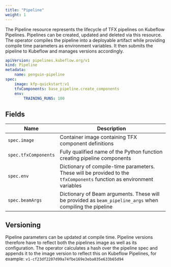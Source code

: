 ```yaml
---
title: "Pipeline"
weight: 1
---
```


The Pipeline resource represents the lifecycle of TFX pipelines on Kubeflow Pipelines.
Pipelines can be created, updated and deleted via this resource.
The operator compiles the pipeline into a deployable artifact while providing compile time parameters as environment variables.
It then submits the pipeline to Kubeflow and manages versions accordingly.

```yaml
apiVersion: pipelines.kubeflow.org/v1
kind: Pipeline
metadata:
    name: penguin-pipeline
spec:
    image: kfp-quickstart:v1
    tfxComponents: base_pipeline.create_components
    env:
        TRAINING_RUNS: 100
```

## Fields

| Name | Description |
| --- | --- |
| `spec.image` | Container image containing TFX component definitions |
| `spec.tfxComponents` | Fully qualified name of the Python function creating pipeline components |
| `spec.env` | Dictionary of compile-time parameters. These will be provided to the `tfxComponents` function as environment variables |
| `spec.beamArgs` | Dictionary of Beam arguments. These will be provided as `beam_pipeline_args` when compiling the pipeline |

## Versioning

Pipeline parameters can be updated at compile time. Pipeline versions therefore have to reflect both the pipelines image as well as its configuration. The operator calculates a hash over the pipeline spec and appends it to the image version to reflect this on Kubeflow Pipelines, for example: `v1-cf23df2207d99a74fbe169e3eba035e633b65d94`

